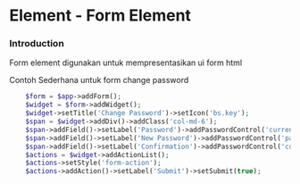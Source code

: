 # Element - Form Element
### Introduction

Form element digunakan untuk mempresentasikan ui form html

Contoh Sederhana untuk form change password

```php
    $form = $app->addForm();
    $widget = $form->addWidget();
    $widget->setTitle('Change Password')->setIcon('bs.key');
    $span = $widget->addDiv()->addClass('col-md-6');
    $span->addField()->setLabel('Password')->addPasswordControl('current_password')->setValue($currentPassword);
    $span->addField()->setLabel('New Password')->addPasswordControl('password')->setValue($password);
    $span->addField()->setLabel('Confirmation')->addPasswordControl('confirmation')->setValue($confirmation);
    $actions = $widget->addActionList();
    $actions->setStyle('form-action');
    $actions->addAction()->setLabel('Submit')->setSubmit(true);
```

